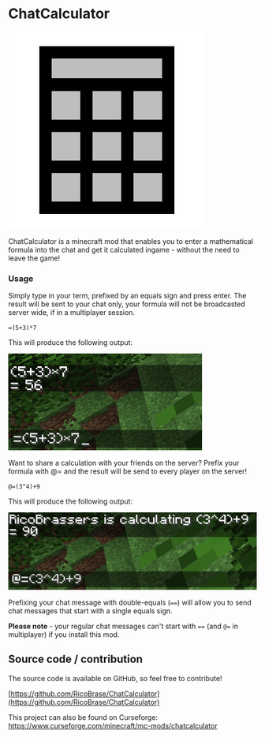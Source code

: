# ChatCalculator

![ChatCalculator mod logo](https://raw.githubusercontent.com/RicoBrase/ChatCalculator/e17f78444331460b98e8efec5d06ad0cd2ffa5c8/src/main/resources/assets/chatcalculator/logo.png)

ChatCalculator is a minecraft mod that enables you to enter a mathematical formula into the chat and get it calculated ingame - without the need to leave the game!

### Usage

Simply type in your term, prefixed by an equals sign and press enter. The result will be sent to your chat only, your formula will not be broadcasted server wide, if in a multiplayer session.

    =(5+3)*7
    
This will produce the following output:

![Result of entering =(5+3)*7 into the chat](https://raw.githubusercontent.com/RicoBrase/ChatCalculator/ebab90fa8135eb74357a667dac6f055b330088af/src/main/resources/assets/chatcalc/screenshot_1.png)

Want to share a calculation with your friends on the server? Prefix your formula with @= and the result will be send to every player on the server!

    @=(3^4)+9
    
This will produce the following output:  
   
![Result of entering =(3^4)+9 into the chat](https://raw.githubusercontent.com/RicoBrase/ChatCalculator/ebab90fa8135eb74357a667dac6f055b330088af/src/main/resources/assets/chatcalc/screenshot_2.png)

Prefixing your chat message with double-equals (`==`) will allow you to send chat messages that start with a single equals sign.

**Please note** - your regular chat messages can't start with `==` (and `@=` in multiplayer) if you install this mod.

## Source code / contribution
The source code is available on GitHub, so feel free to contribute!

[https://github.com/RicoBrase/ChatCalculator](https://github.com/RicoBrase/ChatCalculator)

This project can also be found on Curseforge: https://www.curseforge.com/minecraft/mc-mods/chatcalculator